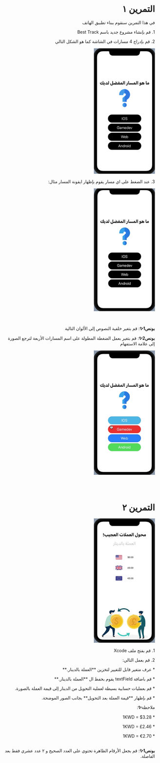  
 <h1 align="right">التمرين ١ </h1>

<p dir="rtl">
في هذا التمرين سنقوم ببناء تطبيق الهاتف </p>



<p dir="rtl">
1.  قم بإنشاء مشروع جديد باسم Best Track

<p dir="rtl">
2. قم بإدراج 4 مسارات في الشاشة  كما هو الشكل التالي
<p dir="rtl">
 

<p dir="rtl">
<img src="/cw1-1.png" width="200" alt="alt_text" title="image_tooltip">
</p>



<p dir="rtl">
3. عند الضغط على اي مسار يقوم بإظهار ايقونة المسار  مثال: 

<p dir="rtl">
<img src="/cw1-2.gif" width="200" alt="alt_text" title="image_tooltip">
</p>



<br>

<p dir="rtl">
<strong>بونص1✨</strong>:  قم بتغير خلفية النصوص إلى الألوان التالية</p>


<p dir="rtl">
<strong>بونص2✨</strong>:  قم بتغير بعمل الضغطة المطولة على اسم المسارات الأربعة لترجع الصورة إلى علامة الاستفهام</p>

<p dir="rtl">
<img src="/cw1-3.gif" width="200" alt="alt_text" title="image_tooltip">
</p>

<br>
<br>

 <h1 align="right">التمرين ٢ </h1>

<p dir="rtl">
<img src="/cw2.gif" width="200" alt="alt_text" title="image_tooltip">
</p>

<p dir="rtl">
1. قم بفتح ملف Xcode 

<p dir="rtl">
2. قم بعمل التالي:

<p dir="rtl">
* عرف متغير قابل للتغيير لتخزين **العملة بالدينار.**

<p dir="rtl">
* قم باضافة textField يقوم بحفظ ال **العملة بالدينار.**

<p dir="rtl">
* قم بعمليات حسابية بسيطة لعملية التحويل من الدينار إلى قيمة العملة بالصورة.

<p dir="rtl">
* قم بإظهار **قيمة العملة بعد التحويل** بجانب الصور الموضحة.

<p dir="rtl">
ملاحظة<strong>✨</strong>:</p>

<p dir="rtl">
* 1KWD = $3.28

<p dir="rtl">
* 1KWD = £2.46

<p dir="rtl">
* 1KWD = €2.70

<br>
<br>
<p dir="rtl">
<strong>بونص1✨</strong>: قم بجعل الأرقام الظاهرة تحتوي على العدد الصحيح و ٢ عدد عشري فقط بعد الفاصلة.</p>

